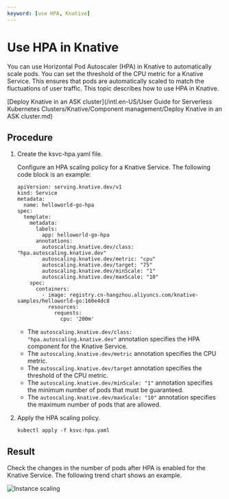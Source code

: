 ```yaml
---
keyword: [use HPA, Knative]
---
```


# Use HPA in Knative

You can use Horizontal Pod Autoscaler \(HPA\) in Knative to automatically scale pods. You can set the threshold of the CPU metric for a Knative Service. This ensures that pods are automatically scaled to match the fluctuations of user traffic. This topic describes how to use HPA in Knative.

[Deploy Knative in an ASK cluster](/intl.en-US/User Guide for Serverless Kubernetes Clusters/Knative/Component management/Deploy Knative in an ASK cluster.md)

## Procedure

1.  Create the ksvc-hpa.yaml file.

    Configure an HPA scaling policy for a Knative Service. The following code block is an example:

    ```
    apiVersion: serving.knative.dev/v1
    kind: Service
    metadata:
      name: helloworld-go-hpa
    spec:
      template:
        metadata:
          labels:
            app: helloworld-go-hpa
          annotations:
            autoscaling.knative.dev/class: "hpa.autoscaling.knative.dev"
            autoscaling.knative.dev/metric: "cpu"
            autoscaling.knative.dev/target: "75"
            autoscaling.knative.dev/minScale: "1"
            autoscaling.knative.dev/maxScale: "10"
        spec:
          containers:
            - image: registry.cn-hangzhou.aliyuncs.com/knative-samples/helloworld-go:160e4dc8
              resources:
                requests:
                  cpu: '200m'              
    ```

    -   The `autoscaling.knative.dev/class: "hpa.autoscaling.knative.dev"` annotation specifies the HPA component for the Knative Service.
    -   The `autoscaling.knative.dev/metric` annotation specifies the CPU metric.
    -   The `autoscaling.knative.dev/target` annotation specifies the threshold of the CPU metric.
    -   The `autoscaling.knative.dev/minScale: "1"` annotation specifies the minimum number of pods that must be guaranteed.
    -   The `autoscaling.knative.dev/maxScale: "10"` annotation specifies the maximum number of pods that are allowed.
2.  Apply the HPA scaling policy.

    ```
    kubectl apply -f ksvc-hpa.yaml
    ```


## Result

Check the changes in the number of pods after HPA is enabled for the Knative Service. The following trend chart shows an example.

![Instance scaling](https://static-aliyun-doc.oss-accelerate.aliyuncs.com/assets/img/en-US/0476867061/p178540.png)


